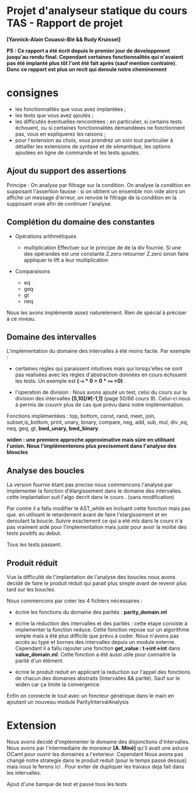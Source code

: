# Projet d'analyseur statique du cours TAS - Rapport de projet
**[Yannick-Alain Couassi-Blé && Rudy Kruissel]**

**PS : Ce rapport a été écrit depuis le premier jour de developpment jusqu'au rendu final. Cependant certaines fonctionnalités qui n'avaient pas été implanté plus tôt l'ont été fait après (sauf mention contraire). Donc ce rapport est plus un recit qui deroule notre cheminement**

# consignes
* les fonctionnalités que vous avez implantées ;
* les tests que vous avez ajoutés ;
* les difficutés éventuelles rencontrées ; en particulier, si certains tests échouent, ou si certaines fonctionnalités demandéees ne fonctionnent pas, vous en expliquerez les raisons ;
* pour l'extension au choix, vous prendrez un soin tout particulier à détailler les extensions de syntaxe et de sémantique, les options ajoutées en ligne de commande et les tests ajoutés.

## Ajout du support des assertions
Principe : On analyse par filtrage sur la condition.
On analyse la condition en supposant l'assertion fausse : 
    si on obtient un ensemble non vide alors on affiche un message d'erreur, on renvoie le filtrage de la condition en la supposant vraie afin de continuer l'analyse.

## Complétion du domaine des constantes
* Opérations arithmétiques
    * multiplication 
    Effectuer sur le principe de de la div fournie.
    Si une des opérandes est une constante Z.zero retourner Z.zero 
    sinon faire appliquer le lift a leur multiplication

* Comparaisons 
    * eq
    * geq
    * gt  
    * neq
    
Nous les avons implémenté assez naturelement. Rien de spécial à préciser à ce niveau.
## Domaine des intervalles
L'implémentation du domaine des intervalles à été moins facile. Par exemple : 
* certaines règles qui paraissent intuitives mais qui lorsqu'elles ne sont pas realisées avec les règles d'abstraction données en cours échouent les tests. Un exemple est __(`-∞` * 0 = 0 * `+∞` =0)__ .

* l'operation de division : Nous avons ajouté un test, celui du cours sur la division des intervalles __[5,10]/#[-1,1]__ (page 50/66 cours 9). Celui-ci nous à permis de couvrir plus de cas que prévu dans notre implémentation.

Fonctions implémentées : top, bottom, const, rand, meet, join, subset,is_bottom, print, unary, binary, compare, neg, add, sub, mul, div ,eq, neq, geq, gt, __bwd_unary, bwd_binary__.

 __widen : une premiere approche approximative mais sûre en utilisant l'union. Nous l'implémenterons plus precisement dans l'analyse des bloucles__
## Analyse des boucles
La version fournie étant pas precise nous commencons l'analyse par implementer la fonction d'élargissement dans le domaine des intervalles.
cette implantation suit l'algo decrit dans le cours . (sans modification)

Par contre il a fallu modifier le AST_while en incluant cette fonction mais pas que. en utilisant le retardement avant de faire l'elargissement et en deroulant la boucle.
Suivre exactement ce qui a eté mis dans le cours n'a pas vraiment aidé pour l'implementation mais juste pour avoir la moitié des tests positifs au debut.

Tous les tests passent. 



## Produit réduit
Vue la difficulté de l'implantation de l'analyse des boucles nous avons decidé de faire le produit réduit qui parait plus simple avant de revenir plus tard sur les boucles.

 Nous commencons par créer les 4 fichiers nécessaires :
 * écrire les fonctions du domaine des parités : __parity_domain.ml__

* écrire la réduction des intervalles et des parités : 
    cette etape consiste à implementer la fonction reduce.
    Cette fonction repose sur un algorithme simple mais a été plus difficile que prévu à coder.
    Nous n'avons pas accès au type et bornes des intervalles depuis un module externe. Cependant il a fallu rajouter une fonction __get_value : t->int->int__ dans __value_domain.ml__. Cette fonction a été aussi utile pour connaitre la parité d'un élément.  
* écrire le produit reduit en applicant la reduction sur l'appel des fonctions de chacun des domaines abstraits (Intervalles && parité). Sauf sur le widen car ça limite la convergence.

Enfin on connecte le tout avec un foncteur générique dans le main en ajoutant un nouveau module ParityIntervalAnalysis  
# Extension 
Nous avons decidé d'implementer le domaine des disjonctions d'intervalles.
Nous avons par l'intermediaire de monsieur __[A. Miné]__ qu'il avait une astuce OCaml pour ouvrir les domaines a l'exterieur. Cependant Nous avons pas changé notre strategie dans le produit reduit (pour le temps passé dessus) mais nous le ferons ici . Pour eviter de dupliquer les travaux deja fait dans les intervalles.

Ajout d'une banque de test
et passe tous les tests
